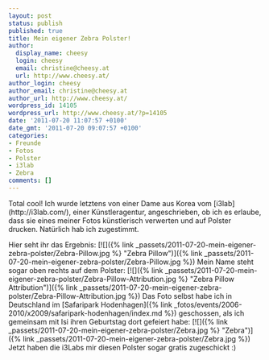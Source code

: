 ```yaml
---
layout: post
status: publish
published: true
title: Mein eigener Zebra Polster!
author:
  display_name: cheesy
  login: cheesy
  email: christine@cheesy.at
  url: http://www.cheesy.at/
author_login: cheesy
author_email: christine@cheesy.at
author_url: http://www.cheesy.at/
wordpress_id: 14105
wordpress_url: http://www.cheesy.at/?p=14105
date: '2011-07-20 11:07:57 +0100'
date_gmt: '2011-07-20 09:07:57 +0100'
categories:
- Freunde
- Fotos
- Polster
- i3lab
- Zebra
comments: []
---
```

<!--:de-->Total cool! Ich wurde letztens von einer Dame aus Korea vom [i3lab](http://i3lab.com/), einer Künstleragentur, angeschrieben, ob ich es erlaube, dass sie eines meiner Fotos künstlerisch verwerten und auf Polster drucken. Natürlich hab ich zugestimmt.
Hier seht ihr das Ergebnis:
[![]({% link _passets/2011-07-20-mein-eigener-zebra-polster/Zebra-Pillow.jpg %} "Zebra Pillow")]({% link _passets/2011-07-20-mein-eigener-zebra-polster/Zebra-Pillow.jpg %})
Mein Name steht sogar oben rechts auf dem Polster:
[![]({% link _passets/2011-07-20-mein-eigener-zebra-polster/Zebra-Pillow-Attribution.jpg %} "Zebra Pillow Attribution")]({% link _passets/2011-07-20-mein-eigener-zebra-polster/Zebra-Pillow-Attribution.jpg %})
Das Foto selbst habe ich in Deutschland im [Safaripark Hodenhagen]({% link _fotos/events/2006-2010/x2009/safaripark-hodenhagen/index.md %}) geschossen, als ich gemeinsam mit Isi ihren Geburtstag dort gefeiert habe:
[![]({% link _passets/2011-07-20-mein-eigener-zebra-polster/Zebra.jpg %} "Zebra")]({% link _passets/2011-07-20-mein-eigener-zebra-polster/Zebra.jpg %})
Jetzt haben die i3Labs mir diesen Polster sogar gratis zugeschickt :)
